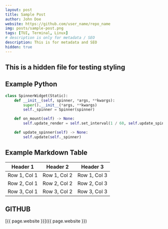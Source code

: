 ```yaml
---
layout: post
title: Sample Post
author: John Doe
website: https://github.com/user_name/repo_name
img: posts/sample-post.png
tags: [TUI, Terminal, Linux]
# description is only for metadata / SEO
description: This is for metadata and SEO
hidden: true
---
```


## This is a hidden file for testing styling

## Example Python

```py
class SpinnerWidget(Static):
    def __init__(self, spinner, *args, **kwargs):
        super().__init__(*args, **kwargs)
        self._spinner = Spinner(spinner)  

    def on_mount(self) -> None:
        self.update_render = self.set_interval(1 / 60, self.update_spinner)

    def update_spinner(self) -> None:
        self.update(self._spinner)
```

## Example Markdown Table

| Header 1     | Header 2     | Header 3     |
|--------------|--------------|--------------|
| Row 1, Col 1 | Row 1, Col 2 | Row 1, Col 3 |
| Row 2, Col 1 | Row 2, Col 2 | Row 2, Col 3 |
| Row 3, Col 1 | Row 3, Col 2 | Row 3, Col 3 |

## GITHUB

[{{ page.website }}]({{ page.website }})
